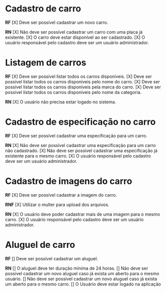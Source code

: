# Cadastro de carro

**RF**
[X] Deve ser possível cadastrar um novo carro.

**RN**
[X] Não deve ser possível cadastrar um carro com uma placa já existente.
[X] O carro deve estar disponível ao ser cadastrado.
[X] O usuário responsável pelo cadastro deve ser um usuário administrador.

# Listagem de carros

**RF**
[X] Deve ser possível listar todos os carros disponíveis.
[X] Deve ser possível listar todos os carros disponíveis pelo nome do carro.
[X] Deve ser possível listar todos os carros disponíveis pela marca do carro.
[X] Deve ser possível listar todos os carros disponíveis pelo nome da categoria.

**RN**
[X] O usuário não precisa estar logado no sistema.

# Cadastro de especificação no carro

**RF**
[X] Deve ser possível cadastrar uma especificação para um carro.

**RN**
[X] Não deve ser possível cadastrar uma especificação para um carro não cadastrado.
[X] Não deve ser possível cadastrar uma especificação já existente para o mesmo carro.
[X] O usuário responsável pelo cadastro deve ser um usuário administrador.

# Cadastro de imagens do carro

**RF**
[X] Deve ser possível cadastrar a imagem do carro.

**RNF**
[X] Utilizar o multer para upload dos arquivos.

**RN**
[X] O usuário deve poder cadastrar mais de uma imagem para o mesmo carro.
[X] O usuário responsável pelo cadastro deve ser um usuário administrador.

# Aluguel de carro

**RF**
[] Deve ser possível cadastrar um aluguel.

**RN**
[] O aluguel deve ter duração mínima de 24 horas.
[] Não deve ser possível cadastrar um novo aluguel caso já exista um aberto para o mesmo usuário.
[] Não deve ser possível cadastrar um novo aluguel caso já exista um aberto para o mesmo carro.
[] O Usuário deve estar logado na aplicação
